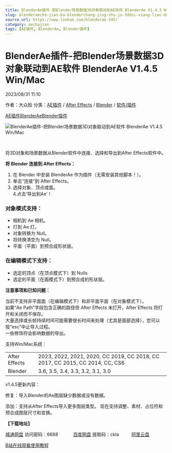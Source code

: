 ```yaml
---
title: BlenderAe插件-把Blender场景数据3D对象联动到AE软件 BlenderAe V1.4.5 Win/Mac
slug: blenderaecha-jian-ba-blenderchang-jing-shu-ju-3ddui-xiang-lian-dong-dao-aeruan-jian-blenderae-v1-4-5-win-mac
source_url: https://www.lookae.com/blenderae-145/
category: aechajian
tags: [AE插件, BlenderAe, Blender插件]
---
```

# BlenderAe插件-把Blender场景数据3D对象联动到AE软件 BlenderAe V1.4.5 Win/Mac

2023/08/31 11:10

作者：大众脸
分类：[AE插件](https://www.lookae.com/after-effects/aechajian/) / [After Effects](https://www.lookae.com/after-effects/) / [Blender](https://www.lookae.com/qitarjcj/blender/) / [软件/插件](https://www.lookae.com/qitarjcj/)

[AE插件](https://www.lookae.com/tag/ae%e6%8f%92%e4%bb%b6/)[BlenderAe](https://www.lookae.com/tag/blenderae/)[Blender插件](https://www.lookae.com/tag/blender%e6%8f%92%e4%bb%b6/)

![BlenderAe插件-把Blender场景数据3D对象联动到AE软件 BlenderAe V1.4.5 Win/Mac](https://www.lookae.com/wp-content/uploads/2021/09/BlenderAe.jpg "BlenderAe插件-把Blender场景数据3D对象联动到AE软件 BlenderAe V1.4.5 Win/Mac-LookAE.com")

[﻿](https://cloud.video.taobao.com//play/u/705956171/p/1/e/6/t/1/325084112211.mp4)

将3D对象和场景数据从Blender软件中连接、选择和导出到After Effects软件中。

**将 Blender 连接到 After Effects：**

1. 在 Blender 中安装 BlenderAe 作为插件（无需安装其他脚本！）。  
2. 单击“连接”到 After Effects。  
3. 选择对象、顶点或面。  
4.点击’导出到Ae’！

### **对象模式支持：**

* 相机到 Ae 相机。
* 灯到 Ae 灯。
* 对象转换为 Null。
* 将转换清空为 Null。
* 平面（平面）到预合成形状层。

### **在编辑模式下支持：**

* 选定的顶点（在顶点模式下）到 Nulls
* 选定的平面（在面模式下）到预合成的形状层。

**注意事项和已知问题：**

当前不支持非平面面（在编辑模式下）和非平面平面（在对象模式下）。  
如果“Ae Path”字段包含正确的路径但 After Effects 未打开，After Effects 将打开和关闭而不保存。  
大量选择或长帧持续时间可能需要很长时间来处理（尤其是面部选择），您可以按“esc”中止导入过程。  
一些修饰符会影响数据的导出。

支持Win/Mac系统：

|  |  |
| --- | --- |
| After Effects | 2023, 2022, 2021, 2020, CC 2019, CC 2018, CC 2017, CC 2015, CC 2014, CC, CS6 |
| Blender | 3.6, 3.5, 3.4, 3.3, 3.2, 3.1, 3.0 |

v1.4.5更新内容：

修复：导入Blender的Ae图层缺少数据或没有数据。

添加：支持从After Effects导入更多图层类型。 现在支持调整、素材、占位符和预合成图层尺寸和变换。

**【下载地址】**

[城通网盘](https://url70.ctfile.com/f/2827370-927265470-c439c8?p=4431) 访问密码：6688            [百度网盘](https://pan.baidu.com/s/1cMCyAm5AUe1as3aiCSI6Eg?pwd=ckla) 提取码：ckla          [阿里云盘](https://www.aliyundrive.com/s/Rrx6fQWDKeV)

[B站在线观看使用教程](https://www.bilibili.com/video/BV1Nq4y1U7KQ/)
